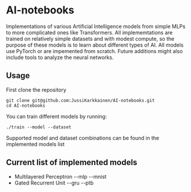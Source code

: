 # AI-notebooks

Implementations of various Artificial Intelligence models from simple MLPs to more complicated ones like Transformers. All implememtations
are trained on relatively simple datasets and with modest compute, so the purpose of these models is to learn about different types of AI.
All models use PyTorch or are impemented from scratch. Future additions might also include tools to analyze the neural networks.


## Usage
First clone the repository
```
git clone git@github.com:JussiKarkkainen/AI-notebooks.git
cd AI-notebooks
```
You can train different models by running:
```
./train --model --dataset
```
Supported model and dataset combinations can be found in the implemented models list


## Current list of implemented models
- Multilayered Perceptron --mlp --mnist
- Gated Recurrent Unit --gru --ptb
